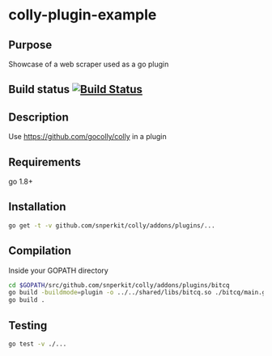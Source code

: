 # colly-plugin-example

## Purpose

Showcase of a web scraper used as a go plugin

## Build status [![Build Status](https://travis-ci.org/prusya/colly-plugin-example.svg?branch=master)](https://travis-ci.org/prusya/colly-plugin-example)

## Description

Use https://github.com/gocolly/colly in a plugin

## Requirements

go 1.8+

## Installation

```bash
go get -t -v github.com/snperkit/colly/addons/plugins/...
```

## Compilation

Inside your GOPATH directory

```bash
cd $GOPATH/src/github.com/snperkit/colly/addons/plugins/bitcq
go build -buildmode=plugin -o ../../shared/libs/bitcq.so ./bitcq/main.go
go build .
```

## Testing

```bash
go test -v ./...
```